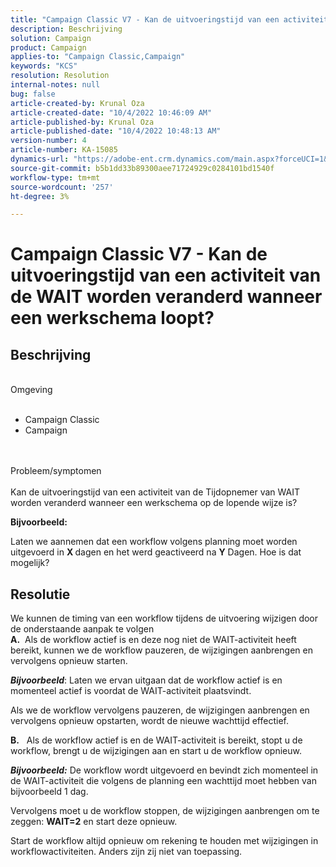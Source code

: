 ```yaml
---
title: "Campaign Classic V7 - Kan de uitvoeringstijd van een activiteit van de WAIT worden veranderd wanneer een werkschema loopt?"
description: Beschrijving
solution: Campaign
product: Campaign
applies-to: "Campaign Classic,Campaign"
keywords: "KCS"
resolution: Resolution
internal-notes: null
bug: false
article-created-by: Krunal Oza
article-created-date: "10/4/2022 10:46:09 AM"
article-published-by: Krunal Oza
article-published-date: "10/4/2022 10:48:13 AM"
version-number: 4
article-number: KA-15085
dynamics-url: "https://adobe-ent.crm.dynamics.com/main.aspx?forceUCI=1&pagetype=entityrecord&etn=knowledgearticle&id=52446bc0-d143-ed11-bba2-002248086735"
source-git-commit: b5b1dd33b89300aee71724929c0284101bd1540f
workflow-type: tm+mt
source-wordcount: '257'
ht-degree: 3%

---
```


# Campaign Classic V7 - Kan de uitvoeringstijd van een activiteit van de WAIT worden veranderd wanneer een werkschema loopt?

## Beschrijving

<br>Omgeving<br><br>
- Campaign Classic
- Campaign



<br><br>Probleem/symptomen<br><br>
Kan de uitvoeringstijd van een activiteit van de Tijdopnemer van WAIT worden veranderd wanneer een werkschema op de lopende wijze is?

<b>Bijvoorbeeld:</b>

Laten we aannemen dat een workflow volgens planning moet worden uitgevoerd in <b>X </b>dagen en het werd geactiveerd na <b>Y</b> Dagen. Hoe is dat mogelijk?


## Resolutie

We kunnen de timing van een workflow tijdens de uitvoering wijzigen door de onderstaande aanpak te volgen<br>
<b>A.</b>  Als de workflow actief is en deze nog niet de WAIT-activiteit heeft bereikt, kunnen we de workflow pauzeren, de wijzigingen aanbrengen en vervolgens opnieuw starten.

<b>*Bijvoorbeeld</b>*: Laten we ervan uitgaan dat de workflow actief is en momenteel actief is voordat de WAIT-activiteit plaatsvindt.

Als we de workflow vervolgens pauzeren, de wijzigingen aanbrengen en vervolgens opnieuw opstarten, wordt de nieuwe wachttijd effectief.

<b>B.</b>   Als de workflow actief is en de WAIT-activiteit is bereikt, stopt u de workflow, brengt u de wijzigingen aan en start u de workflow opnieuw.

<b>*Bijvoorbeeld:</b>* De workflow wordt uitgevoerd en bevindt zich momenteel in de WAIT-activiteit die volgens de planning een wachttijd moet hebben van bijvoorbeeld 1 dag.

Vervolgens moet u de workflow stoppen, de wijzigingen aanbrengen om te zeggen: <b>WAIT=2</b> en start deze opnieuw.

Start de workflow altijd opnieuw om rekening te houden met wijzigingen in workflowactiviteiten. Anders zijn zij niet van toepassing.
